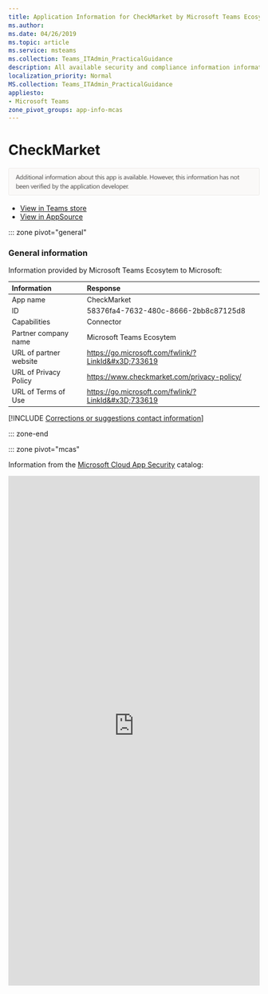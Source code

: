 ```yaml
---
title: Application Information for CheckMarket by Microsoft Teams Ecosytem
ms.author: 
ms.date: 04/26/2019
ms.topic: article
ms.service: msteams
ms.collection: Teams_ITAdmin_PracticalGuidance
description: All available security and compliance information information for CheckMarket, its data handling policies, its Microsoft Cloud App Security app catalog information, and security/compliance information in the CSA STAR registry.
localization_priority: Normal
MS.collection: Teams_ITAdmin_PracticalGuidance
appliesto:
- Microsoft Teams
zone_pivot_groups: app-info-mcas
---
```

# CheckMarket

<p></p><img alt="Non-attested image" src="./images/unattested.png" width="650"/>

* <a href="https://teams.microsoft.com/l/app/58376fa4-7632-480c-8666-2bb8c87125d8" target="_blank">View in Teams store</a>
* <a href="https://appsource.microsoft.com/en-us/product/office/WA104381551" target="_blank">View in AppSource</a>

::: zone pivot="general"

### General information

Information provided by Microsoft Teams Ecosytem to Microsoft:

| **Information** | **Response** |
|:----------------|:-------------|
| App name | CheckMarket |
| ID | 58376fa4-7632-480c-8666-2bb8c87125d8 |
| Capabilities | Connector |
| Partner company name | Microsoft Teams Ecosytem |
| URL of partner website | <https://go.microsoft.com/fwlink/?LinkId&#x3D;733619> |
| URL of Privacy Policy | <https://www.checkmarket.com/privacy-policy/> |
| URL of Terms of Use | <https://go.microsoft.com/fwlink/?LinkId&#x3D;733619> |

 [!INCLUDE [Corrections or suggestions contact information](./includes/corrections-or-suggestions.md)]

::: zone-end


::: zone pivot="mcas"

Information from the [Microsoft Cloud App Security](https://www.microsoft.com/en-us/enterprise-mobility-security/cloud-app-security) catalog:

<iframe height='1020' title='Microsoft Cloud App Security Information' src='https://3ca685143b5b46b4b0e5266dadf2e97c.codepen.website/#/dashboard/29481' frameborder='no'  style='width: 100%;'>

Open <a href="https://3ca685143b5b46b4b0e5266dadf2e97c.codepen.website/#/dashboard/29481" target="_blank">in a new tab</a>

[!INCLUDE [Corrections or suggestions contact information](./includes/corrections-or-suggestions.md)]

::: zone-end

